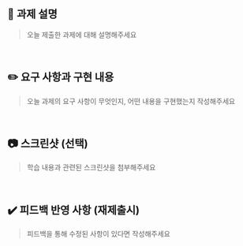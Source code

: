 ## 📖 과제 설명
> 오늘 제출한 과제에 대해 설명해주세요

<br>

## ✏️ 요구 사항과 구현 내용
> 오늘 과제의 요구 사항이 무엇인지, 어떤 내용을 구현했는지 작성해주세요

<br>

## 📷 스크린샷 (선택)
> 학습 내용과 관련된 스크린샷을 첨부해주세요

<br>

## ✔️ 피드백 반영 사항 (재제출시)
> 피드백을 통해 수정된 사항이 있다면 작성해주세요
